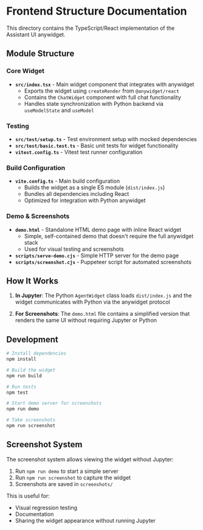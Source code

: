 # Frontend Structure Documentation

This directory contains the TypeScript/React implementation of the Assistant UI anywidget.

## Module Structure

### Core Widget
- **`src/index.tsx`** - Main widget component that integrates with anywidget
  - Exports the widget using `createRender` from `@anywidget/react`
  - Contains the `ChatWidget` component with full chat functionality
  - Handles state synchronization with Python backend via `useModelState` and `useModel`

### Testing
- **`src/test/setup.ts`** - Test environment setup with mocked dependencies
- **`src/test/basic.test.ts`** - Basic unit tests for widget functionality
- **`vitest.config.ts`** - Vitest test runner configuration

### Build Configuration
- **`vite.config.ts`** - Main build configuration
  - Builds the widget as a single ES module (`dist/index.js`)
  - Bundles all dependencies including React
  - Optimized for integration with Python anywidget

### Demo & Screenshots
- **`demo.html`** - Standalone HTML demo page with inline React widget
  - Simple, self-contained demo that doesn't require the full anywidget stack
  - Used for visual testing and screenshots
- **`scripts/serve-demo.cjs`** - Simple HTTP server for the demo page
- **`scripts/screenshot.cjs`** - Puppeteer script for automated screenshots

## How It Works

1. **In Jupyter**: The Python `AgentWidget` class loads `dist/index.js` and the widget communicates with Python via the anywidget protocol

2. **For Screenshots**: The `demo.html` file contains a simplified version that renders the same UI without requiring Jupyter or Python

## Development

```bash
# Install dependencies
npm install

# Build the widget
npm run build

# Run tests
npm test

# Start demo server for screenshots
npm run demo

# Take screenshots
npm run screenshot
```

## Screenshot System

The screenshot system allows viewing the widget without Jupyter:

1. Run `npm run demo` to start a simple server
2. Run `npm run screenshot` to capture the widget
3. Screenshots are saved in `screenshots/`

This is useful for:
- Visual regression testing
- Documentation
- Sharing the widget appearance without running Jupyter